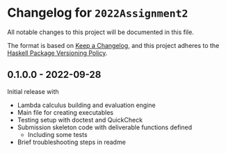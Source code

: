 # Changelog for `2022Assignment2`

All notable changes to this project will be documented in this file.

The format is based on [Keep a Changelog](https://keepachangelog.com/en/1.0.0/),
and this project adheres to the
[Haskell Package Versioning Policy](https://pvp.haskell.org/).

## 0.1.0.0 - 2022-09-28

Initial release with

- Lambda calculus building and evaluation engine
- Main file for creating executables
- Testing setup with doctest and QuickCheck
- Submission skeleton code with deliverable functions defined
  - Including some tests
- Brief troubleshooting steps in readme
